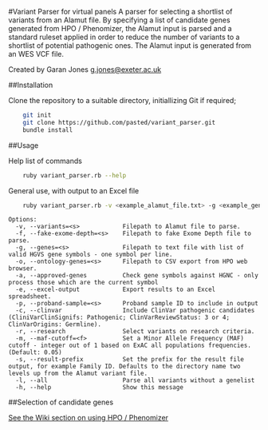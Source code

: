 #Variant Parser for virtual panels
A parser for selecting a shortlist of variants from an Alamut file.
By specifying a list of candidate genes generated from HPO / Phenomizer, the Alamut input is parsed and a standard ruleset applied in order to reduce the number of variants to a shortlist of potential pathogenic ones. The Alamut input is generated from an WES VCF file.

Created by Garan Jones g.jones@exeter.ac.uk

##Installation

Clone the repository to a suitable directory, initiallizing Git if required;

```bash
	git init
	git clone https://github.com/pasted/variant_parser.git
	bundle install
```
##Usage

Help list of commands

```bash
	ruby variant_parser.rb --help
```

General use, with output to an Excel file
```bash
	ruby variant_parser.rb -v <example_alamut_file.txt> -g <example_gene_list.txt> -p <sample_id> -e

```

```
Options:
  -v, --variants=<s>            Filepath to Alamut file to parse.
  -f, --fake-exome-depth=<s>    Filepath to fake Exome Depth file to parse.
  -g, --genes=<s>               Filepath to text file with list of valid HGVS gene symbols - one symbol per line.
  -o, --ontology-genes=<s>      Filepath to CSV export from HPO web browser.
  -a, --approved-genes          Check gene symbols against HGNC - only process those which are the current symbol
  -e, --excel-output            Export results to an Excel spreadsheet.
  -p, --proband-sample=<s>      Proband sample ID to include in output
  -c, --clinvar                 Include ClinVar pathogenic candidates (CliniVarClinSignifs: Pathogenic; ClinVarReviewStatus: 3 or 4; ClinVarOrigins: Germline).
  -r, --research                Select variants on research criteria.
  -m, --maf-cutoff=<f>          Set a Minor Allele Frequency (MAF) cutoff - integer out of 1 based on ExAC all populations frequencies. (Default: 0.05)
  -s, --result-prefix           Set the prefix for the result file output, for example Family ID. Defaults to the directory name two levels up from the Alamut variant file.
  -l, --all                     Parse all variants without a genelist
  -h, --help                    Show this message
```

##Selection of candidate genes

[See the Wiki section on using HPO / Phenomizer](https://github.com/pasted/variant_parser/wiki/Variant-parser---Examples-of-use)
